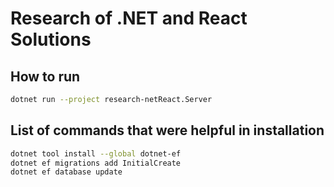 # Research of .NET and React Solutions

## How to run

``` sh
dotnet run --project research-netReact.Server
```

## List of commands that were helpful in installation

``` sh
dotnet tool install --global dotnet-ef
dotnet ef migrations add InitialCreate
dotnet ef database update
```

